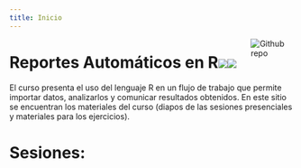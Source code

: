 ```yaml
---
title: Inicio
---
```


<img src="http://mercury.webster.edu/aleshunas/R_learning_infrastructure/images/R.png" style="max-width:15%;min-width:40px;float:right;" alt="Github repo" />

# Reportes Automáticos en R![](/content/_index_files/Rlogo.svg)![](/content/_index_files/R.png)

  
El curso presenta el uso del lenguaje R en un flujo de trabajo que permite importar datos, analizarlos y comunicar resultados obtenidos. En este sitio se encuentran los materiales del curso (diapos de las sesiones presenciales y materiales para los ejercicios).

# Sesiones:

